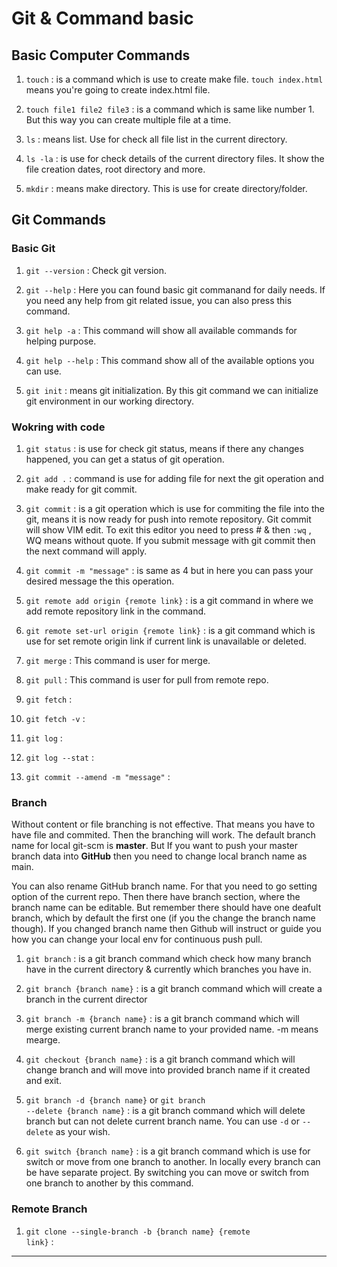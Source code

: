 # Git & Command basic

## Basic Computer Commands
1. <code>touch</code> : is a command which is use to create make file. <code>touch index.html</code> means you're going to create index.html file.

2. <code>touch file1 file2 file3</code> : is a command which is same like number 1. But this way you can create multiple file at a time.

3. <code>ls</code> : means list. Use for check all file list in the current directory.

4. <code>ls -la</code> : is use for check details of the current directory files. It show the file creation dates, root directory and more.

5. <code>mkdir</code> : means make directory. This is use for create directory/folder.

## Git Commands

### Basic Git
1. <code>git --version</code> : Check git version. 

2. <code>git --help</code> : Here you can found basic git commanand for daily needs. If you need any help from git related issue, you can also press this command.

3. <code>git help -a</code> : This command will show all available commands for helping purpose.

4. <code>git help --help</code> : This command show all of the available options you can use.

5. <code>git init</code> : means git initialization. By this git command we can initialize git environment in our working directory.


### Wokring with code
1. <code>git status</code> : is use for check git status, means if there any changes happened, you can get a status of git operation.

2. <code>git add .</code> : command is use for adding file for next the git operation and make ready for git commit.

4. <code>git commit</code> : is a git operation which is use for commiting the file into the git, means it is now ready for push into remote repository. Git commit will show VIM edit. To exit this editor you need to press # & then `:wq` , WQ means without quote. If you submit message with git commit then the next command will apply.

5. <code>git commit -m "message"</code> : is same as 4  but in here you can pass your desired message the this operation.

6. <code>git remote add origin {remote link}</code> : is a git command in where we add remote repository link in the command.

7. <code>git remote set-url origin {remote link}</code> : is a git command which is use for set remote origin link if current link is unavailable or deleted.

8. <code>git merge</code> : This command is user for merge.

9. <code>git pull</code> : This command is user for pull from remote repo.

10. <code>git fetch</code> :

11. <code>git fetch -v</code> :

12. <code>git log</code> :

13. <code>git log --stat</code> :

14. <code>git commit --amend -m "message"</code> :


### Branch
<p>Without content or file branching is not effective. That means you have to have file and commited. Then the branching will work. The default branch name for local git-scm is <b>master</b>. But If you want to push your master branch data into <b>GitHub</b> then you need to change local branch name as main.

<p>You can also rename GitHub branch name. For that you need to go setting option of the current repo. Then there have branch section, where the branch name can be editable. But remember there should have one deafult branch, which by default the first one (if you the change the branch name though). If you changed branch name then Github will instruct or guide you how you can change your local env for continuous push pull.

1. <code>git branch</code> : is a git branch command which check how many branch have in the current directory & currently which branches you have in.

2. <code>git branch {branch name}</code> : is a git branch command which will create a branch in the current director

3. <code>git branch -m {branch name}</code> : is a git branch command which will merge existing current branch name to your provided name. -m means mearge.

4. <code>git checkout {branch name}</code> : is a git branch command which will change branch and will move into provided branch name if it created and exit.

5. <code>git branch -d {branch name}</code> or <code>git branch --delete {branch name}</code> : is a git branch command which will delete branch but can not delete current branch name. You can use <code>-d</code> or <code>--delete</code> as your wish.

6. <code>git switch {branch name}</code> : is a git branch command which is use for switch or move from one branch to another. In locally every branch can be have separate project. By switching you can move or switch from one branch to another by this command.


### Remote Branch
1. <code>git clone --single-branch -b {branch name} {remote link}</code> :


--------------------
<code></code>
